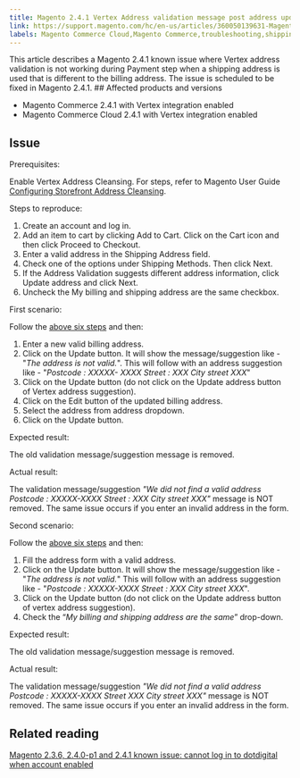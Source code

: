 ```yaml
---
title: Magento 2.4.1 Vertex Address validation message post address update
link: https://support.magento.com/hc/en-us/articles/360050139631-Magento-2-4-1-Vertex-Address-validation-message-post-address-update
labels: Magento Commerce Cloud,Magento Commerce,troubleshooting,shipping,Vertex,2.4.1,billing
---
```


This article describes a Magento 2.4.1 known issue where Vertex address validation is not working during Payment step when a shipping address is used that is different to the billing address. The issue is scheduled to be fixed in Magento 2.4.1. ## Affected products and versions

* Magento Commerce 2.4.1 with Vertex integration enabled
* Magento Commerce Cloud 2.4.1 with Vertex integration enabled

## Issue

Prerequisites:

Enable Vertex Address Cleansing. For steps, refer to Magento User Guide [Configuring Storefront Address Cleansing](https://docs.magento.com/user-guide/tax/vertex-configure-address.html).

Steps to reproduce:

1. Create an account and log in.
1. Add an item to cart by clicking Add to Cart. Click on the Cart icon and then click Proceed to Checkout. 
1. Enter a valid address in the Shipping Address field.
1. Check one of the options under Shipping Methods. Then click Next.
1. If the Address Validation suggests different address information, click Update address and click Next.
1. Uncheck the My billing and shipping address are the same checkbox.

First scenario:  

Follow the [above six steps](https://support.magento.com/hc/en-us/articles/360050139631#first_sixth) and then:

1. Enter a new valid billing address. 
1. Click on the Update button. It will show the message/suggestion like - "_The address is not valid._". This will follow with an address suggestion like - "_Postcode : XXXXX- XXXX Street : XXX City street XXX_"
1. Click on the Update button (do not click on the Update address button of Vertex address suggestion).
1. Click on the Edit button of the updated billing address.
1. Select the address from address dropdown.
1. Click on the Update button.

Expected result:

The old validation message/suggestion message is removed.

Actual result:

The validation message/suggestion _"We did not find a valid address Postcode : XXXXX-XXXX Street : XXX City street XXX"_ message is NOT removed. The same issue occurs if you enter an invalid address in the form.

Second scenario:  

Follow the [above six steps](https://support.magento.com/hc/en-us/articles/360050139631#first_sixth) and then:

1. Fill the address form with a valid address. 
1. Click on the Update button. It will show the message/suggestion like - "_The address is not valid._" This will follow with an address suggestion like - "_Postcode : XXXXX-XXXX Street : XXX City street XXX_".
1. Click on the Update button (do not click on the Update address button of vertex address suggestion).
1. Check the “_My billing and shipping address are the same_” drop-down.

Expected result:

The old validation message/suggestion message is removed.

Actual result:

The validation message/suggestion _"We did not find a valid address Postcode : XXXXX-XXXX Street  XXX City street XXX"_ message is NOT removed. The same issue occurs if you enter an invalid address in the form.

## Related reading

[Magento 2.3.6, 2.4.0-p1 and 2.4.1 known issue: cannot log in to dotdigital when account enabled](https://support.magento.com/hc/en-us/articles/360050092291)
